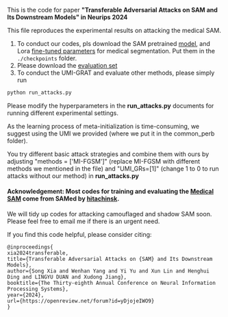 This is the code for paper **"Transferable Adversarial Attacks on SAM and Its Downstream Models" in Neurips 2024**

This file reproduces the experimental results on attacking the medical SAM. 

1. To conduct our codes, pls download the SAM pretrained [model](https://github.com/facebookresearch/segment-anything?tab=readme-ov-file#model-checkpoints), and Lora [fine-tuned parameters](https://drive.google.com/file/d/1P0Bm-05l-rfeghbrT1B62v5eN-3A-uOr/view) for medical segmentation. Put them in the `./checkpoints` folder.
2. Please download the [evaluation set](https://drive.google.com/file/d/1RczbNSB37OzPseKJZ1tDxa5OO1IIICzK/view?usp=share_link)
3. To conduct the UMI-GRAT and evaluate other methods, please simply run

```python
python run_attacks.py
```

Please modify the hyperparameters in the **run_attacks.py** documents for running different experimental settings.

As the learning process of meta-initialization is time-consuming, we suggest using the UMI we provided (where we put it in the common_perb folder).

You try different basic attack strategies and combine them with ours by adjusting "methods = ['MI-FGSM']" (replace MI-FGSM with different methods we mentioned in the file) and "UMI_GRs=[1]" (change 1 to 0 to run attacks without our method)  in **run_attacks.py**

#### Acknowledgement: Most codes for training and evaluating the [Medical SAM](https://github.com/hitachinsk/SAMed) come from SAMed by [hitachinsk](https://github.com/hitachinsk).

We will tidy up codes for attacking camouflaged and shadow SAM soon. Please feel free to email me if there is an urgent need. 

If you find this code helpful, please consider citing:

```
@inproceedings{
xia2024transferable,
title={Transferable Adversarial Attacks on {SAM} and Its Downstream Models},
author={Song Xia and Wenhan Yang and Yi Yu and Xun Lin and Henghui Ding and LINGYU DUAN and Xudong Jiang},
booktitle={The Thirty-eighth Annual Conference on Neural Information Processing Systems},
year={2024},
url={https://openreview.net/forum?id=yDjojeIWO9}
}
```
